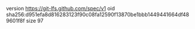 version https://git-lfs.github.com/spec/v1
oid sha256:d951efa8d816283123f90c08fa12590f13870be1bbb1449441664df489601f8f
size 97
